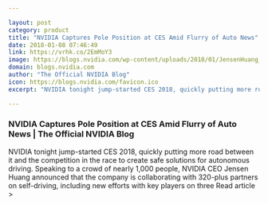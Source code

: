 ```yaml
---

layout: post
category: product
title: "NVIDIA Captures Pole Position at CES Amid Flurry of Auto News"
date: 2018-01-08 07:46:49
link: https://vrhk.co/2EmMoY3
image: https://blogs.nvidia.com/wp-content/uploads/2018/01/JensenHuang_HerbertDiess.gif
domain: blogs.nvidia.com
author: "The Official NVIDIA Blog"
icon: https://blogs.nvidia.com/favicon.ico
excerpt: "NVIDIA tonight jump-started CES 2018, quickly putting more road between it and the competition in the race to create safe solutions for autonomous driving. Speaking to a crowd of nearly 1,000 people, NVIDIA CEO Jensen Huang announced that the company is collaborating with 320-plus partners on self-driving, including new efforts with key players on three Read article &gt;"

---
```


### NVIDIA Captures Pole Position at CES Amid Flurry of Auto News | The Official NVIDIA Blog

NVIDIA tonight jump-started CES 2018, quickly putting more road between it and the competition in the race to create safe solutions for autonomous driving. Speaking to a crowd of nearly 1,000 people, NVIDIA CEO Jensen Huang announced that the company is collaborating with 320-plus partners on self-driving, including new efforts with key players on three Read article &gt;